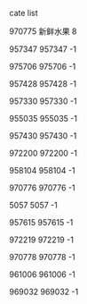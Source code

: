 cate list

970775 新鲜水果 8

957347 957347 -1

975706 975706 -1

957428 957428 -1

957330 957330 -1

955035 955035 -1

957430 957430 -1

972200 972200 -1

958104 958104 -1

970776 970776 -1

5057 5057 -1

957615 957615 -1

972219 972219 -1

970778 970778 -1

961006 961006 -1

969032 969032 -1

